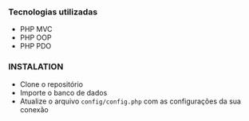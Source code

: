 
### Tecnologias utilizadas

  - PHP MVC
  - PHP OOP
  - PHP PDO

### INSTALATION
  - Clone o repositório
  - Importe o banco de dados 
  - Atualize o arquivo `config/config.php` com as configurações da sua conexão
